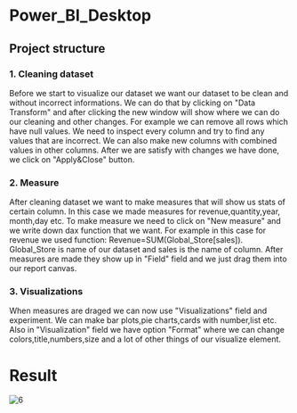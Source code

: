 # Power_BI_Desktop

## Project structure
### 1. Cleaning dataset
  Before we start to visualize our dataset we want our dataset to be clean and without incorrect informations. We can  do that by clicking on "Data   Transform" and after clicking the new window will show where we can do our cleaning  and other changes. For example  we can  remove all rows which have null values. We need to inspect every column and try to find any values that are incorrect. We can also make new columns with combined values in other columns. After we are satisfy with changes we have done, we click on "Apply&Close" button.
### 2. Measure
  After cleaning dataset we want to make measures that will show us stats of certain column. In this case we made measures for revenue,quantity,year, month,day etc. To make measure we need to click on "New measure" and we write down dax function that we want. For example in this case for revenue we used function: Revenue=SUM(Global_Store[sales]). Global_Store is name of our dataset and sales is the name of column. After measures are made they show up in "Field" field and we just drag them into our report canvas.
  
  ### 3. Visualizations
  When measures are draged we can now use "Visualizations" field and experiment. We can make bar plots,pie charts,cards with number,list etc. Also in "Visualization" field we have option "Format" where we can change colors,title,numbers,size and a lot of other things of our visualize element.
  
  
# Result

![6](https://user-images.githubusercontent.com/77289083/108523076-cd1ca200-72cd-11eb-8887-6b248904dacd.png)
